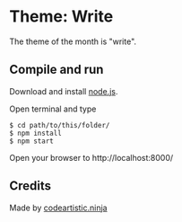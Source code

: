 Theme: Write
============
The theme of the month is "write".

Compile and run
---------------
Download and install [node.js](https://nodejs.org/).

Open terminal and type

    $ cd path/to/this/folder/
    $ npm install
    $ npm start

Open your browser to http://localhost:8000/

Credits
-------
Made by [codeartistic.ninja](http://the.codeartistic.ninja/)